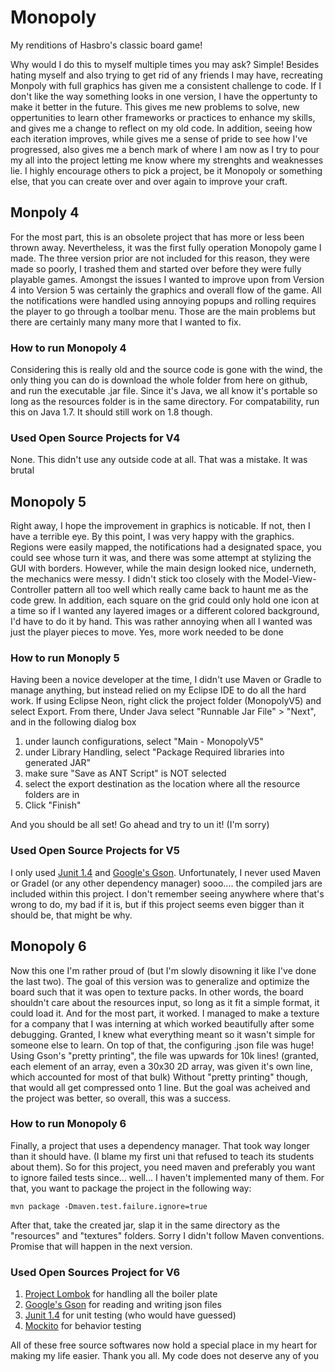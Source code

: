 # Monopoly

My renditions of Hasbro's classic board game!

Why would I do this to myself multiple times you may ask? Simple! Besides hating myself and also trying to get rid of any friends I may have, recreating Monpoly with full graphics has given me a consistent challenge to code. If I don't like the way something looks in one version, I have the oppertunty to make it better in the future. This gives me new problems to solve, new oppertunities to learn other frameworks or practices to enhance my skills, and gives me a change to reflect on my old code. In addition, seeing how each iteration improves, while gives me a sense of pride to see how I've progressed, also gives me a bench mark of where I am now as I try to pour my all into the project letting me know where my strenghts and weaknesses lie. I highly encourage others to pick a project, be it Monopoly or something else, that you can create over and over again to improve your craft.

## Monpoly 4

For the most part, this is an obsolete project that has more or less been thrown away. Nevertheless, it was the first fully operation Monopoly game I made. The three version prior are not included for this reason, they were made so poorly, I trashed them and started over before they were fully playable games. Amongst the issues I wanted to improve upon from Version 4 into Version 5 was certainly the graphics and overall flow of the game. All the notifications were handled using annoying popups and rolling requires the player to go through a toolbar menu. Those are the main problems but there are certainly many many more that I wanted to fix.

### How to run Monopoly 4

Considering this is really old and the source code is gone with the wind, the only thing you can do is download the whole folder from here on github, and run the executable .jar file. Since it's Java, we all know it's portable so long as the resources folder is in the same directory. For compatability, run this on Java 1.7. It should still work on 1.8 though.

### Used Open Source Projects for V4

None. This didn't use any outside code at all. That was a mistake. It was brutal

## Monopoly 5

Right away, I hope the improvement in graphics is noticable. If not, then I have a terrible eye. By this point, I was very happy with the graphics. Regions were easily mapped, the notifications had a designated space, you could see whose turn it was, and there was some attempt at stylizing the GUI with borders. However, while the main design looked nice, underneth, the mechanics were messy. I didn't stick too closely with the Model-View-Controller pattern all too well which really came back to haunt me as the code grew. In addition, each square on the grid could only hold one icon at a time so if I wanted any layered images or a different colored background, I'd have to do it by hand. This was rather annoying when all I wanted was just the player pieces to move. Yes, more work needed to be done

### How to run Monoply 5

Having been a novice developer at the time, I didn't use Maven or Gradle to manage anything, but instead relied on my Eclipse IDE to do all the hard work. If using Eclipse Neon, right click the project folder (MonopolyV5) and select Export. From there, Under Java select "Runnable Jar File" > "Next", and in the following dialog box

1. under launch configurations, select "Main - MonopolyV5"
2. under Library Handling, select "Package Required libraries into generated JAR"
3. make sure "Save as ANT Script" is NOT selected
4. select the export destination as the location where all the resource folders are in
5. Click "Finish"

And you should be all set! Go ahead and try to un it! (I'm sorry)

### Used Open Source Projects for V5

I only used [Junit 1.4](https://junit.org/junit4/) and [Google's Gson](https://github.com/google/gson). Unfortunately, I never used Maven or Gradel (or any other dependency manager) sooo.... the compiled jars are included within this project. I don't remember seeing anywhere where that's wrong to do, my bad if it is, but if this project seems even bigger than it should be, that might be why.

## Monopoly 6

Now this one I'm rather proud of (but I'm slowly disowning it like I've done the last two). The goal of this version was to generalize and optimize the board such that it was open to texture packs. In other words, the board shouldn't care about the resources input, so long as it fit a simple format, it could load it. And for the most part, it worked. I managed to make a texture for a company that I was interning at which worked beautifully after some debugging. Granted, I knew what everything meant so it wasn't simple for someone else to learn. On top of that, the configuring .json file was huge! Using Gson's "pretty printing", the file was upwards for 10k lines! (granted, each element of an array, even a 30x30 2D array, was given it's own line, which accounted for most of that bulk) Without "pretty printing" though, that would all get compressed onto 1 line. But the goal was acheived and the project was better, so overall, this was a success.

### How to run Monopoly 6

Finally, a project that uses a dependency manager. That took way longer than it should have. (I blame my first uni that refused to teach its students about them). So for this project, you need maven and preferably you want to ignore failed tests since... well... I haven't implemented many of them. For that, you want to package the project in the following way:

`mvn package -Dmaven.test.failure.ignore=true`

After that, take the created jar, slap it in the same directory as the "resources" and "textures" folders. Sorry I didn't follow Maven conventions. Promise that will happen in the next version.

### Used Open Sources Project for V6

1. [Project Lombok](https://projectlombok.org/) for handling all the boiler plate
2. [Google's Gson](https://github.com/google/gson) for reading and writing json files
3. [Junit 1.4](https://junit.org/junit4/) for unit testing (who would have guessed)
4. [Mockito](https://site.mockito.org/) for behavior testing

All of these free source softwares now hold a special place in my heart for making my life easier. Thank you all. My code does not deserve any of you
